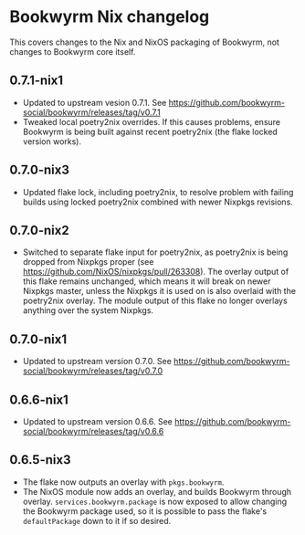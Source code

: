 # Bookwyrm Nix changelog
This covers changes to the Nix and NixOS packaging of Bookwyrm, not changes to Bookwyrm core itself.

## 0.7.1-nix1
* Updated to upstream vesion 0.7.1. See <https://github.com/bookwyrm-social/bookwyrm/releases/tag/v0.7.1>
* Tweaked local poetry2nix overrides. If this causes problems, ensure Bookwyrm is being built against recent poetry2nix (the flake locked version works).

## 0.7.0-nix3
* Updated flake lock, including poetry2nix, to resolve problem with failing builds using locked poetry2nix combined with newer Nixpkgs revisions. 

## 0.7.0-nix2
* Switched to separate flake input for poetry2nix, as poetry2nix is being dropped from Nixpkgs proper (see <https://github.com/NixOS/nixpkgs/pull/263308>). The overlay output of this flake remains unchanged, which means it will break on newer Nixpkgs master, unless the Nixpkgs it is used on is also overlaid with the poetry2nix overlay. The module output of this flake no longer overlays anything over the system Nixpkgs.

## 0.7.0-nix1
* Updated to upstream version 0.7.0. See <https://github.com/bookwyrm-social/bookwyrm/releases/tag/v0.7.0>

## 0.6.6-nix1
* Updated to upstream version 0.6.6. See <https://github.com/bookwyrm-social/bookwyrm/releases/tag/v0.6.6>

## 0.6.5-nix3
* The flake now outputs an overlay with `pkgs.bookwyrm`.
* The NixOS module now adds an overlay, and builds Bookwyrm through overlay. `services.bookwyrm.package` is now exposed to allow changing the Bookwyrm package used, so it is possible to pass the flake's `defaultPackage` down to it if so desired. 
